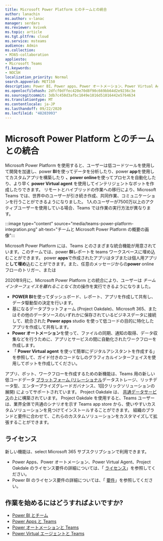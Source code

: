 ```yaml
---
title: Microsoft Power Platform とのチームとの統合
author: lanachin
ms.author: v-lanac
manager: serdars
ms.reviewer: kvivek
ms.topic: article
ms.tgt.pltfrm: cloud
ms.service: msteams
audience: Admin
ms.collection:
- M365-collaboration
appliesto:
- Microsoft Teams
f1.keywords:
- NOCSH
localization_priority: Normal
search.appverid: MET150
description: Power BI、Power apps、Power オートメーション、Power Virtual Agent などの Microsoft Power Platform ツールとのチームの統合について説明します。
ms.openlocfilehash: 2dfcf0dffec420e70d8f90c669bb64d2e9236c3e
ms.sourcegitcommit: 3db7c450d3afbc1049e1016d51016442e5764634
ms.translationtype: MT
ms.contentlocale: ja-JP
ms.lasthandoff: 09/22/2020
ms.locfileid: "48203993"
---
```

# <a name="teams-integration-with-microsoft-power-platform"></a>Microsoft Power Platform とのチームとの統合

Microsoft Power Platform を使用すると、ユーザーは低コードツールを使用して開発を加速し、power **BI**を使ってデータを分析したり、power **app**を使用してカスタムアプリを構築したり **、power online**を使ってプロセスを自動化したり、より早く **power Virtual agent** を使用してインテリジェントなボットを作成したりできます。 リモートとハイブリッドの作業への移行により、Microsoft Teams では、世界中のユーザーが引き続き作成、共同作業、コミュニケーションを行うことができるようになりました。 1人のユーザーが7500万以上のアクティブユーザーを使用している場合、Teams では作業の実行方法が異なります。

:::image type="content" source="media/teams-power-platform-integration.png" alt-text="チームと Microsoft Power Platform の概要の画像":::

Microsoft Power Platform には、Teams とのさまざまな統合機能が用意されています。このチームでは、power **BI**レポートを teams ワークスペースに埋め込むことができます。 power **apps**で作成されたアプリはタブまたは個人用アプリと**して埋め**込むことができます。また、任意のメッセージからの**power** online フローのトリガー、または

2020年9月に、Microsoft Power Platform との統合により、ユーザーは *チームインターフェイスを離れることなく*次の操作を実行できるようになりました。

- **POWER BI**を使ってダッシュボード、レポート、アプリを作成して共有し、データ駆動型の決定を行います。
- 基になるデータプラットフォーム (Project Oakdale)、Microsoft 365、またはその他のデータソースのいずれかに保存されているビジネスデータに接続して、統合された **Power apps** studio を使って低コードの目的に特化したアプリを作成して共有します。
- **Power オートメーション**を使って、ファイルの同期、通知の取得、データ収集などを行うために、アプリとサービスの間に自動化されたワークフローを作成します。
- 「 **Power Virtual agent** を使って簡単にデジタルアシスタントを作成する」を参照して、ガイド付きのコードなしのグラフィカルインターフェイスを使用してボットを作成してください。

アプリ、ボット、ワークフローを作成するための新機能は、Teams 用の新しい低コードデータ [プラットフォーム (リレーショナル](https://go.microsoft.com/fwlink/?linkid=2143541)データストレージ、リッチデータ型、エンタープライズグレードガバナンス、1回クリックソリューションの展開) によってサポートされています。 Project Oakdale は、 [共通データサービス](https://docs.microsoft.com/powerapps/maker/common-data-service/data-platform-intro)の上に構築されています。 Project Oakdale を使用すると、Teams ユーザーは、業界全体で共通のシナリオを示す Teams app store から、使いやすいカスタムソリューションを見つけてインストールすることができます。 組織のブランドと要件に合わせて、これらのカスタムソリューションをカスタマイズして拡張することができます。

## <a name="licensing"></a>ライセンス

新しい機能は、select Microsoft 365 サブスクリプションで利用できます。

- Power Apps、Power オートメーション、Power Virtual Agent、Project Oakdale のライセンス要件の詳細については、「 [ライセンス](https://go.microsoft.com/fwlink/?linkid=2143647)」を参照してください。
- Power BI のライセンス要件の詳細については、「 [要件](https://go.microsoft.com/fwlink/?linkid=2143490)」を参照してください。
 
## <a name="how-do-i-get-started"></a>作業を始めるにはどうすればよいですか?

- [Power BI とチーム](https://aka.ms/pbi-teams-docs)
- [Power Apps と Teams](https://aka.ms/pa-teams-docs)
- [Power オートメーションと Teams](https://aka.ms/pauto-teams-docs)
- [Power Virtual エージェントと Teams](https://aka.ms/pva-teams-docs)
